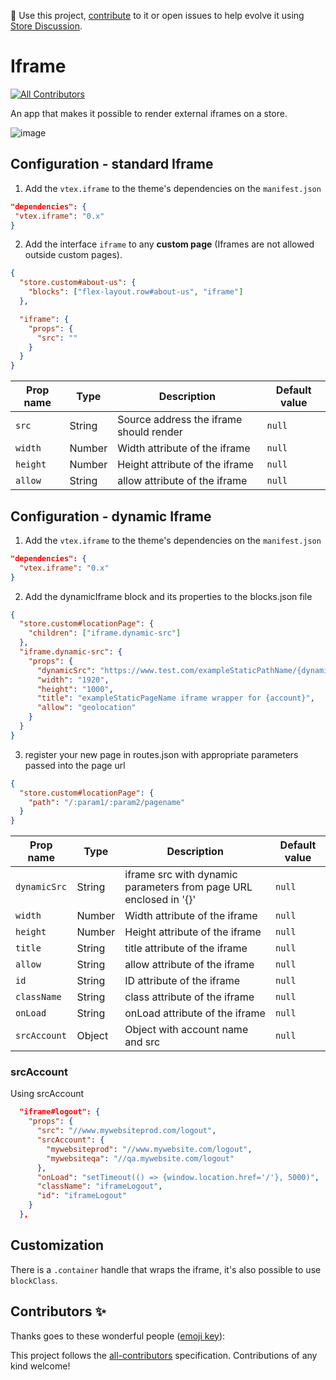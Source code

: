 📢 Use this project, [contribute](https://github.com/vtex-apps/iframe) to it or open issues to help evolve it using [Store Discussion](https://github.com/vtex-apps/store-discussion).

# Iframe

<!-- DOCS-IGNORE:start -->
<!-- ALL-CONTRIBUTORS-BADGE:START - Do not remove or modify this section -->

[![All Contributors](https://img.shields.io/badge/all_contributors-0-orange.svg?style=flat-square)](#contributors-)

<!-- ALL-CONTRIBUTORS-BADGE:END -->
<!-- DOCS-IGNORE:end -->

An app that makes it possible to render external iframes on a store.

![image](https://user-images.githubusercontent.com/18701182/67055752-abcb0500-f11f-11e9-8c24-50234214d474.png)

## Configuration - standard Iframe

1. Add the `vtex.iframe` to the theme's dependencies on the `manifest.json`

```json
"dependencies": {
 "vtex.iframe": "0.x"
}
```

2.  Add the interface `iframe` to any **custom page** (Iframes are not allowed outside custom pages).

```json
{
  "store.custom#about-us": {
    "blocks": ["flex-layout.row#about-us", "iframe"]
  },

  "iframe": {
    "props": {
      "src": ""
    }
  }
}
```

| Prop name | Type   | Description                             | Default value |
| --------- | ------ | --------------------------------------- | ------------- |
| `src`     | String | Source address the iframe should render | `null`        |
| `width`   | Number | Width attribute of the iframe           | `null`        |
| `height`  | Number | Height attribute of the iframe          | `null`        |
| `allow`   | String | allow attribute of the iframe           | `null`        |

## Configuration - dynamic Iframe

1. Add the `vtex.iframe` to the theme's dependencies on the `manifest.json`

```json
"dependencies": {
  "vtex.iframe": "0.x"
}
```

2. Add the dynamicIframe block and its properties to the blocks.json file

```json
{
  "store.custom#locationPage": {
    "children": ["iframe.dynamic-src"]
  },
  "iframe.dynamic-src": {
    "props": {
      "dynamicSrc": "https://www.test.com/exampleStaticPathName/{dynamicParam1}/{dynamicParam2}/exampleStaticPageName",
      "width": "1920",
      "height": "1000",
      "title": "exampleStaticPageName iframe wrapper for {account}",
      "allow": "geolocation"
    }
  }
}
```

3. register your new page in routes.json with appropriate parameters passed into the page url

```json
{
  "store.custom#locationPage": {
    "path": "/:param1/:param2/pagename"
  }
}
```

| Prop name    | Type   | Description                                                       | Default value |
| ------------ | ------ | ----------------------------------------------------------------- | ------------- |
| `dynamicSrc` | String | iframe src with dynamic parameters from page URL enclosed in '{}' | `null`        |
| `width`      | Number | Width attribute of the iframe                                     | `null`        |
| `height`     | Number | Height attribute of the iframe                                    | `null`        |
| `title`      | String | title attribute of the iframe                                     | `null`        |
| `allow`      | String | allow attribute of the iframe                                     | `null`        |
| `id`         | String | ID attribute of the iframe                                        | `null`        |
| `className`  | String | class attribute of the iframe                                     | `null`        |
| `onLoad`     | String | onLoad attribute of the iframe                                    | `null`        |
| `srcAccount` | Object | Object with account name and src                                  | `null`        |

### srcAccount

Using srcAccount

```json
  "iframe#logout": {
    "props": {
      "src": "//www.mywebsiteprod.com/logout",
      "srcAccount": {
        "mywebsiteprod": "//www.mywebsite.com/logout",
        "mywebsiteqa": "//qa.mywebsite.com/logout"
      },
      "onLoad": "setTimeout(() => {window.location.href='/'}, 5000)",
      "className": "iframeLogout",
      "id": "iframeLogout"
    }
  },
```

## Customization

There is a `.container` handle that wraps the iframe, it's also possible to use `blockClass`.

<!-- DOCS-IGNORE:start -->

## Contributors ✨

Thanks goes to these wonderful people ([emoji key](https://allcontributors.org/docs/en/emoji-key)):

<!-- ALL-CONTRIBUTORS-LIST:START - Do not remove or modify this section -->
<!-- prettier-ignore-start -->
<!-- markdownlint-disable -->
<!-- markdownlint-enable -->
<!-- prettier-ignore-end -->

<!-- ALL-CONTRIBUTORS-LIST:END -->

This project follows the [all-contributors](https://github.com/all-contributors/all-contributors) specification. Contributions of any kind welcome!

<!-- DOCS-IGNORE:end -->
